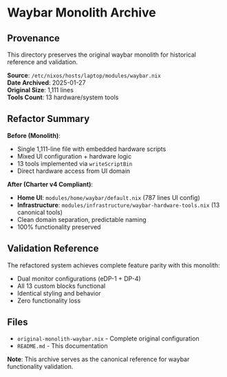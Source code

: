 # Waybar Monolith Archive

## Provenance

This directory preserves the original waybar monolith for historical reference and validation.

**Source**: `/etc/nixos/hosts/laptop/modules/waybar.nix`  
**Date Archived**: 2025-01-27  
**Original Size**: 1,111 lines  
**Tools Count**: 13 hardware/system tools  

## Refactor Summary

**Before (Monolith)**:
- Single 1,111-line file with embedded hardware scripts
- Mixed UI configuration + hardware logic
- 13 tools implemented via `writeScriptBin` 
- Direct hardware access from UI domain

**After (Charter v4 Compliant)**:
- **Home UI**: `modules/home/waybar/default.nix` (787 lines UI config)
- **Infrastructure**: `modules/infrastructure/waybar-hardware-tools.nix` (13 canonical tools)
- Clean domain separation, predictable naming
- 100% functionality preserved

## Validation Reference

The refactored system achieves complete feature parity with this monolith:
- Dual monitor configurations (eDP-1 + DP-4) 
- All 13 custom blocks functional
- Identical styling and behavior
- Zero functionality loss

## Files

- `original-monolith-waybar.nix` - Complete original configuration
- `README.md` - This documentation

**Note**: This archive serves as the canonical reference for waybar functionality validation.